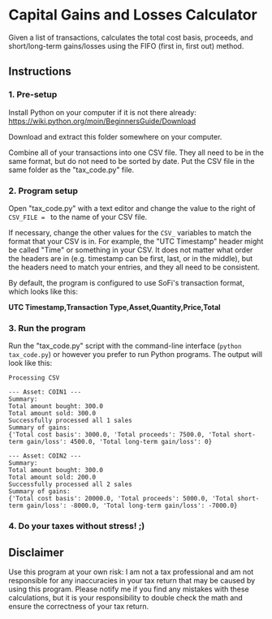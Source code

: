 # Capital Gains and Losses Calculator
Given a list of transactions, calculates the total cost basis, proceeds, and short/long-term gains/losses using the FIFO (first in, first out) method.
## Instructions
### 1. Pre-setup
Install Python on your computer if it is not there already: https://wiki.python.org/moin/BeginnersGuide/Download

Download and extract this folder somewhere on your computer.

Combine all of your transactions into one CSV file. They all need to be in the same format, but do not need to be sorted by date. Put the CSV file in the same folder as the "tax_code.py" file.
### 2. Program setup
Open "tax_code.py" with a text editor and change the value to the right of `CSV_FILE = ` to the name of your CSV file.

If necessary, change the other values for the `CSV_` variables to match the format that your CSV is in. For example, the "UTC Timestamp" header might be called "Time" or something in your CSV. It does not matter what order the headers are in (e.g. timestamp can be first, last, or in the middle), but the headers need to match your entries, and they all need to be consistent.

By default, the program is configured to use SoFi's transaction format, which looks like this:

**UTC Timestamp,Transaction Type,Asset,Quantity,Price,Total**
### 3. Run the program
Run the "tax_code.py" script with the command-line interface (`python tax_code.py`) or however you prefer to run Python programs. The output will look like this:

```
Processing CSV

--- Asset: COIN1 ---
Summary:
Total amount bought: 300.0
Total amount sold: 300.0
Successfully processed all 1 sales
Summary of gains:
{'Total cost basis': 3000.0, 'Total proceeds': 7500.0, 'Total short-term gain/loss': 4500.0, 'Total long-term gain/loss': 0}

--- Asset: COIN2 ---
Summary:
Total amount bought: 300.0
Total amount sold: 200.0
Successfully processed all 2 sales
Summary of gains:
{'Total cost basis': 20000.0, 'Total proceeds': 5000.0, 'Total short-term gain/loss': -8000.0, 'Total long-term gain/loss': -7000.0}
```
### 4. Do your taxes without stress! ;)
## Disclaimer
Use this program at your own risk: I am not a tax professional and am not responsible for any inaccuracies in your tax return that may be caused by using this program. Please notify me if you find any mistakes with these calculations, but it is your responsibility to double check the math and ensure the correctness of your tax return.
